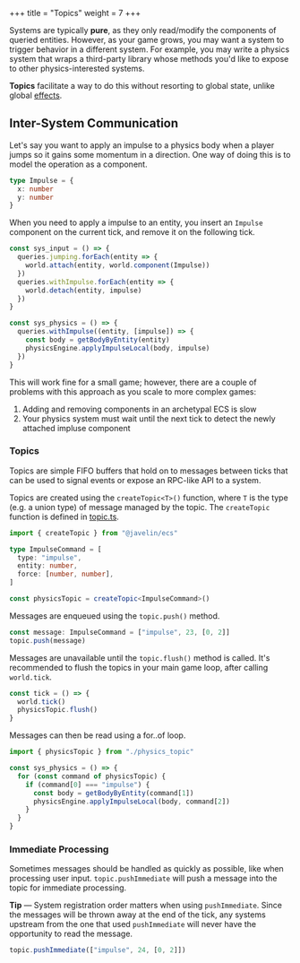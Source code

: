 +++
title = "Topics"
weight = 7
+++

Systems are typically **pure**, as they only read/modify the components of queried entities. However, as your game grows, you may want a system to trigger behavior in a different system. For example, you may write a physics system that wraps a third-party library whose methods you'd like to expose to other physics-interested systems.

**Topics** facilitate a way to do this without resorting to global state, unlike global [effects](/ecs/effects).

## Inter-System Communication

Let's say you want to apply an impulse to a physics body when a player jumps so it gains some momentum in a direction. One way of doing this is to model the operation as a component.

```typescript
type Impulse = {
  x: number
  y: number
}
```

When you need to apply a impulse to an entity, you insert an `Impulse` component on the current tick, and remove it on the following tick.

```typescript
const sys_input = () => {
  queries.jumping.forEach(entity => {
    world.attach(entity, world.component(Impulse))
  })
  queries.withImpulse.forEach(entity => {
    world.detach(entity, impulse)
  })
}

const sys_physics = () => {
  queries.withImpulse((entity, [impulse]) => {
    const body = getBodyByEntity(entity)
    physicsEngine.applyImpulseLocal(body, impulse)
  })
}
```

This will work fine for a small game; however, there are a couple of problems with this approach as you scale to more complex games:
1. Adding and removing components in an archetypal ECS is slow
2. Your physics system must wait until the next tick to detect the newly attached impluse component

### Topics

Topics are simple FIFO buffers that hold on to messages between ticks that can be used to signal events or expose an RPC-like API to a system.

Topics are created using the `createTopic<T>()` function, where `T` is the type (e.g. a union type) of message managed by the topic. The `createTopic` function is defined in [topic.ts](https://github.com/3mcd/javelin/blob/master/packages/ecs/src/topic.ts).

```typescript
import { createTopic } from "@javelin/ecs"

type ImpulseCommand = [
  type: "impulse",
  entity: number,
  force: [number, number],
]

const physicsTopic = createTopic<ImpulseCommand>()
```

Messages are enqueued using the `topic.push()` method.

```typescript
const message: ImpulseCommand = ["impulse", 23, [0, 2]]
topic.push(message)
```

Messages are unavailable until the `topic.flush()` method is called. It's recommended to flush the topics in your main game loop, after calling `world.tick`.

```typescript
const tick = () => {
  world.tick()
  physicsTopic.flush()
}
```

Messages can then be read using a for..of loop.

```typescript
import { physicsTopic } from "./physics_topic"

const sys_physics = () => {
  for (const command of physicsTopic) {
    if (command[0] === "impulse") {
      const body = getBodyByEntity(command[1])
      physicsEngine.applyImpulseLocal(body, command[2])
    }
  }
}
```

### Immediate Processing

Sometimes messages should be handled as quickly as possible, like when processing user input. `topic.pushImmediate` will push a message into the topic for immediate processing.

<aside>
  <p>
    <strong>Tip</strong> — System registration order matters when using <code>pushImmediate</code>. Since the messages will be thrown away at the end of the tick, any systems upstream from the one that used <code>pushImmediate</code> will never have the opportunity to read the message.
  </p>
</aside>

```typescript
topic.pushImmediate(["impulse", 24, [0, 2]])
```
